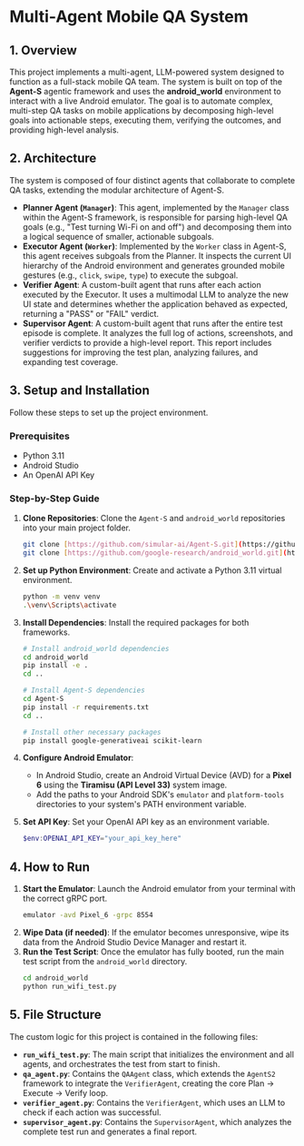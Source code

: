 # Multi-Agent Mobile QA System

## 1. Overview

This project implements a multi-agent, LLM-powered system designed to function as a full-stack mobile QA team. The system is built on top of the **Agent-S** agentic framework and uses the **android_world** environment to interact with a live Android emulator. The goal is to automate complex, multi-step QA tasks on mobile applications by decomposing high-level goals into actionable steps, executing them, verifying the outcomes, and providing high-level analysis.

## 2. Architecture

The system is composed of four distinct agents that collaborate to complete QA tasks, extending the modular architecture of Agent-S.

* **Planner Agent (`Manager`)**: This agent, implemented by the `Manager` class within the Agent-S framework, is responsible for parsing high-level QA goals (e.g., "Test turning Wi-Fi on and off") and decomposing them into a logical sequence of smaller, actionable subgoals.
* **Executor Agent (`Worker`)**: Implemented by the `Worker` class in Agent-S, this agent receives subgoals from the Planner. It inspects the current UI hierarchy of the Android environment and generates grounded mobile gestures (e.g., `click`, `swipe`, `type`) to execute the subgoal.
* **Verifier Agent**: A custom-built agent that runs after each action executed by the Executor. It uses a multimodal LLM to analyze the new UI state and determines whether the application behaved as expected, returning a "PASS" or "FAIL" verdict.
* **Supervisor Agent**: A custom-built agent that runs after the entire test episode is complete. It analyzes the full log of actions, screenshots, and verifier verdicts to provide a high-level report. This report includes suggestions for improving the test plan, analyzing failures, and expanding test coverage.

## 3. Setup and Installation

Follow these steps to set up the project environment.

### Prerequisites
* Python 3.11
* Android Studio
* An OpenAI API Key

### Step-by-Step Guide

1.  **Clone Repositories**: Clone the `Agent-S` and `android_world` repositories into your main project folder.
    ```bash
    git clone [https://github.com/simular-ai/Agent-S.git](https://github.com/simular-ai/Agent-S.git)
    git clone [https://github.com/google-research/android_world.git](https://github.com/google-research/android_world.git)
    ```

2.  **Set up Python Environment**: Create and activate a Python 3.11 virtual environment.
    ```bash
    python -m venv venv
    .\venv\Scripts\activate
    ```

3.  **Install Dependencies**: Install the required packages for both frameworks.
    ```bash
    # Install android_world dependencies
    cd android_world
    pip install -e .
    cd ..

    # Install Agent-S dependencies
    cd Agent-S
    pip install -r requirements.txt
    cd ..

    # Install other necessary packages
    pip install google-generativeai scikit-learn
    ```

4.  **Configure Android Emulator**:
    * In Android Studio, create an Android Virtual Device (AVD) for a **Pixel 6** using the **Tiramisu (API Level 33)** system image.
    * Add the paths to your Android SDK's `emulator` and `platform-tools` directories to your system's PATH environment variable.

5.  **Set API Key**: Set your OpenAI API key as an environment variable.
    ```powershell
    $env:OPENAI_API_KEY="your_api_key_here"
    ```

## 4. How to Run

1.  **Start the Emulator**: Launch the Android emulator from your terminal with the correct gRPC port.
    ```bash
    emulator -avd Pixel_6 -grpc 8554
    ```
2.  **Wipe Data (if needed)**: If the emulator becomes unresponsive, wipe its data from the Android Studio Device Manager and restart it.
3.  **Run the Test Script**: Once the emulator has fully booted, run the main test script from the `android_world` directory.
    ```bash
    cd android_world
    python run_wifi_test.py
    ```

## 5. File Structure

The custom logic for this project is contained in the following files:

* **`run_wifi_test.py`**: The main script that initializes the environment and all agents, and orchestrates the test from start to finish.
* **`qa_agent.py`**: Contains the `QAAgent` class, which extends the `AgentS2` framework to integrate the `VerifierAgent`, creating the core Plan -> Execute -> Verify loop.
* **`verifier_agent.py`**: Contains the `VerifierAgent`, which uses an LLM to check if each action was successful.
* **`supervisor_agent.py`**: Contains the `SupervisorAgent`, which analyzes the complete test run and generates a final report.
